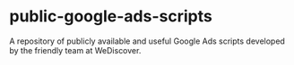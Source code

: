 # public-google-ads-scripts
A repository of publicly available and useful Google Ads scripts developed by the friendly team at WeDiscover.
